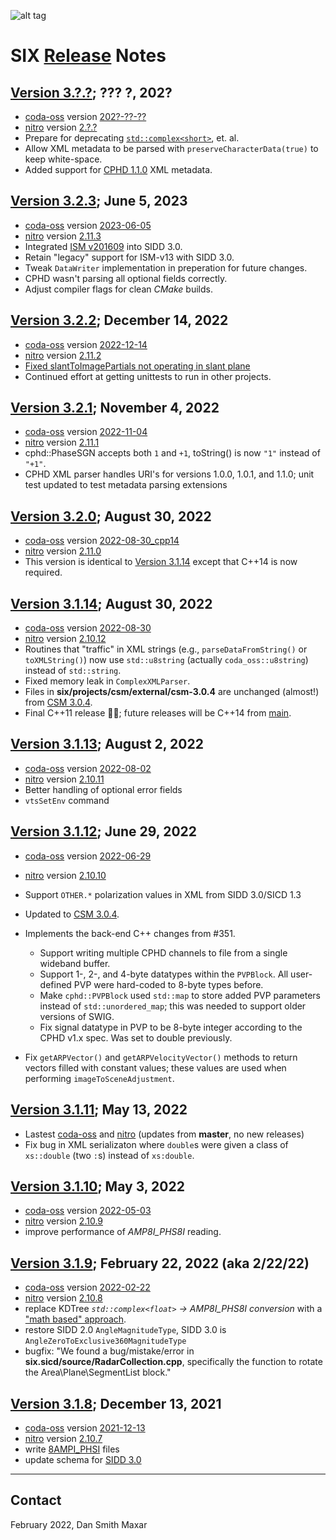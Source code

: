 ![alt tag](https://raw.github.com/ngageoint/six-library/master/docs/six_logo.png?raw=true)

# SIX [Release](https://github.com/ngageoint/six-library/releases) Notes

## [Version 3.?.?](https://github.com/ngageoint/six-library/releases/tag/SIX-3.?.?); ??? ?, 202?
* [coda-oss](https://github.com/mdaus/coda-oss) version [202?-??-??](https://github.com/mdaus/coda-oss/releases/tag/2023-??-??)
* [nitro](https://github.com/mdaus/nitro) version [2.?.?](https://github.com/mdaus/nitro/releases/tag/NITRO-2.?.?)
* Prepare for deprecating [`std::complex<short>`](https://en.cppreference.com/w/cpp/numeric/complex), et. al.
* Allow XML metadata to be parsed with `preserveCharacterData(true)` to keep white-space.
* Added support for [CPHD 1.1.0](https://nsgreg.nga.mil/doc/view?i=5388) XML metadata.

## [Version 3.2.3](https://github.com/ngageoint/six-library/releases/tag/SIX-3.2.3); June 5, 2023
* [coda-oss](https://github.com/mdaus/coda-oss) version [2023-06-05](https://github.com/mdaus/coda-oss/releases/tag/2023-06-05)
* [nitro](https://github.com/mdaus/nitro) version [2.11.3](https://github.com/mdaus/nitro/releases/tag/NITRO-2.11.3)
* Integrated [ISM v201609](https://www.dni.gov/index.php/who-we-are/organizations/ic-cio/ic-cio-related-menus/ic-cio-related-links/ic-technical-specifications/information-security-marking-metadata) into SIDD 3.0.
* Retain "legacy" support for ISM-v13 with SIDD 3.0.
* Tweak `DataWriter` implementation in preperation for future changes.
* CPHD wasn't parsing all optional fields correctly.
* Adjust compiler flags for clean *CMake* builds.

## [Version 3.2.2](https://github.com/ngageoint/six-library/releases/tag/SIX-3.2.2); December 14, 2022
* [coda-oss](https://github.com/mdaus/coda-oss) version [2022-12-14](https://github.com/mdaus/coda-oss/releases/tag/2022-12-14)
* [nitro](https://github.com/mdaus/nitro) version [2.11.2](https://github.com/mdaus/nitro/releases/tag/NITRO-2.11.2)
* [Fixed slantToImagePartials not operating in slant plane](https://github.com/ngageoint/six-library/pull/613)
* Continued effort at getting unittests to run in other projects.

## [Version 3.2.1](https://github.com/ngageoint/six-library/releases/tag/SIX-3.2.1); November 4, 2022
* [coda-oss](https://github.com/mdaus/coda-oss) version [2022-11-04](https://github.com/mdaus/coda-oss/releases/tag/2022-11-04)
* [nitro](https://github.com/mdaus/nitro) version [2.11.1](https://github.com/mdaus/nitro/releases/tag/NITRO-2.11.1)
* cphd::PhaseSGN accepts both `1` and `+1`, toString() is now `"1"` instead of `"+1"`.
* CPHD XML parser handles URI's for versions 1.0.0, 1.0.1, and 1.1.0; unit test updated to test metadata parsing extensions

## [Version 3.2.0](https://github.com/ngageoint/six-library/releases/tag/SIX-3.2.0); August 30, 2022
* [coda-oss](https://github.com/mdaus/coda-oss) version [2022-08-30_cpp14](https://github.com/mdaus/coda-oss/releases/tag/2022-08-30_cpp14)
* [nitro](https://github.com/mdaus/nitro) version [2.11.0](https://github.com/mdaus/nitro/releases/tag/NITRO-2.11.0)
* This version is identical to [Version 3.1.14](https://github.com/ngageoint/six-library/releases/tag/SIX-3.1.14) except that C++14 is now required.

## [Version 3.1.14](https://github.com/ngageoint/six-library/releases/tag/SIX-3.1.14); August 30, 2022
* [coda-oss](https://github.com/mdaus/coda-oss) version [2022-08-30](https://github.com/mdaus/coda-oss/releases/tag/2022-08-30)
* [nitro](https://github.com/mdaus/nitro) version [2.10.12](https://github.com/mdaus/nitro/releases/tag/NITRO-2.10.12)
* Routines that "traffic" in XML strings (e.g., `parseDataFromString()` or `toXMLString()`) now use
  `std::u8string` (actually `coda_oss::u8string`) instead of `std::string`.
* Fixed memory leak in `ComplexXMLParser`.
* Files in **six/projects/csm/external/csm-3.0.4** are unchanged (almost!) from [CSM 3.0.4](https://github.com/ngageoint/csm/releases/tag/v3.0.4).
* Final C++11 release 🤞🏻; future releases will be C++14 from [main](https://github.com/ngageoint/six-library/tree/main).

## [Version 3.1.13](https://github.com/ngageoint/six-library/releases/tag/SIX-3.1.13); August 2, 2022
* [coda-oss](https://github.com/mdaus/coda-oss) version [2022-08-02](https://github.com/mdaus/coda-oss/releases/tag/2022-08-02)
* [nitro](https://github.com/mdaus/nitro) version [2.10.11](https://github.com/mdaus/nitro/releases/tag/NITRO-2.10.11)
* Better handling of optional error fields
* `vtsSetEnv` command

## [Version 3.1.12](https://github.com/ngageoint/six-library/releases/tag/SIX-3.1.12); June 29, 2022
* [coda-oss](https://github.com/mdaus/coda-oss) version [2022-06-29](https://github.com/mdaus/coda-oss/releases/tag/2022-06-29)
* [nitro](https://github.com/mdaus/nitro) version [2.10.10](https://github.com/mdaus/nitro/releases/tag/NITRO-2.10.10)
* Support `OTHER.*` polarization values in XML from SIDD 3.0/SICD 1.3
* Updated to [CSM 3.0.4](https://github.com/ngageoint/csm/releases/tag/v3.0.4).
* Implements the back-end C++ changes from #351.

   * Support writing multiple CPHD channels to file from a single wideband buffer.
   * Support 1-, 2-, and 4-byte datatypes within the `PVPBlock`. All user-defined PVP were hard-coded to 8-byte types before.
   * Make `cphd::PVPBlock` used `std::map` to store added PVP parameters instead of `std::unordered_map`;
    this was needed to support older versions of SWIG.
   * Fix signal datatype in PVP to be 8-byte integer according to the CPHD v1.x spec. Was set to double previously.

* Fix `getARPVector()` and `getARPVelocityVector()` methods to return vectors filled with constant values;
  these values are used when performing `imageToSceneAdjustment`.

## [Version 3.1.11](https://github.com/ngageoint/six-library/releases/tag/SIX-3.1.11); May 13, 2022
* Lastest [coda-oss](https://github.com/mdaus/coda-oss) and [nitro](https://github.com/mdaus/nitro) (updates from **master**, no new releases)
* Fix bug in XML serializaton where `double`s were given a class of `xs::double` (two `:`s) instead of `xs:double`.

## [Version 3.1.10](https://github.com/ngageoint/six-library/releases/tag/SIX-3.1.10); May 3, 2022
* [coda-oss](https://github.com/mdaus/coda-oss) version [2022-05-03](https://github.com/mdaus/coda-oss/releases/tag/2022-05-03)
* [nitro](https://github.com/mdaus/nitro) version [2.10.9](https://github.com/mdaus/nitro/releases/tag/NITRO-2.10.9)
* improve performance of *AMP8I_PHS8I* reading.

## [Version 3.1.9](https://github.com/ngageoint/six-library/releases/tag/SIX-3.1.9); February 22, 2022 (aka 2/22/22)
* [coda-oss](https://github.com/mdaus/coda-oss) version [2022-02-22](https://github.com/mdaus/coda-oss/releases/tag/2022-02-22)
* [nitro](https://github.com/mdaus/nitro) version [2.10.8](https://github.com/mdaus/nitro/releases/tag/NITRO-2.10.8)
* replace KDTree *`std::complex<float>` -> AMP8I_PHS8I conversion* with a
  ["math based" approach](https://github.com/ngageoint/six-library/pull/537#issuecomment-1026453353).
* restore SIDD 2.0 `AngleMagnitudeType`, SIDD 3.0 is `AngleZeroToExclusive360MagnitudeType`
* bugfix: "We found a bug/mistake/error in **six.sicd/source/RadarCollection.cpp**, specifically the function to rotate the Area\Plane\SegmentList block."

## [Version 3.1.8](https://github.com/ngageoint/six-library/releases/tag/SIX-3.1.8); December 13, 2021
* [coda-oss](https://github.com/mdaus/coda-oss) version [2021-12-13](https://github.com/mdaus/coda-oss/releases/tag/2021-12-13)
* [nitro](https://github.com/mdaus/nitro) version [2.10.7](https://github.com/mdaus/nitro/releases/tag/NITRO-2.10.7)
* write [8AMPI_PHSI](https://github.com/ngageoint/six-library/tree/feature/8AMPI_PHSI) files
* update schema for [SIDD 3.0](https://github.com/ngageoint/six-library/tree/feature/SIDD-3.0)

-----

## Contact
February 2022, Dan <dot> Smith <at> Maxar <dot> <see><oh><em>
